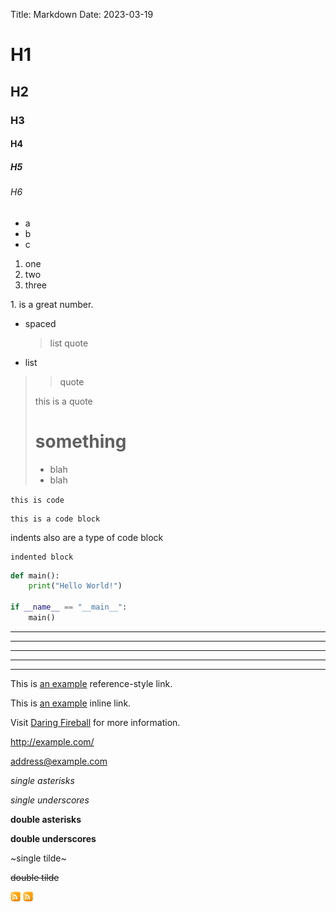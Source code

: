 Title: Markdown
Date: 2023-03-19

# H1

## H2

### H3

#### H4

##### H5

###### H6

- a
- b
- c

1. one
2. two
3. three

1\. is a great number. 

- spaced
  > list quote

- list

> > quote
> 
> this is a quote
> # something
>
> - blah
> - blah

`this is code`

```
this is a code block
```

indents also are a type of code block

    indented block

```python
def main():
    print("Hello World!")

if __name__ == "__main__":
    main()
```

* * *

***

*****

- - -

---------------------------------------

This is [an example][id] reference-style link.

This is [an example](http://example.com/ "Title") inline link.

[id]: http://example.com/  "Optional Title Here"

Visit [Daring Fireball][] for more information.

[Daring Fireball]: http://daringfireball.net/

<http://example.com/>

<address@example.com>

*single asterisks*

_single underscores_

**double asterisks**

__double underscores__

~single tilde~

~~double tilde~~

![Alt text](./path/to/rss.png "Optional title")
![Alt text2](./images/rss.png "Optional title2")